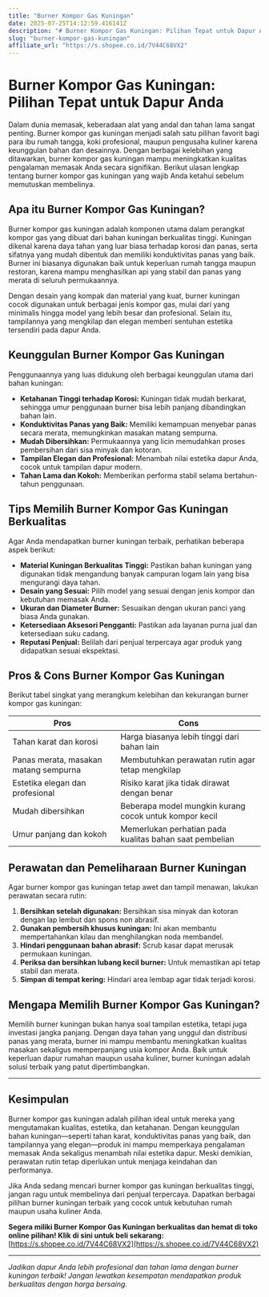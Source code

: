 ```yaml
---
title: "Burner Kompor Gas Kuningan"
date: 2025-07-25T14:12:59.416141Z
description: "# Burner Kompor Gas Kuningan: Pilihan Tepat untuk Dapur Anda..."
slug: "burner-kompor-gas-kuningan"
affiliate_url: "https://s.shopee.co.id/7V44C68VX2"
---
```

# Burner Kompor Gas Kuningan: Pilihan Tepat untuk Dapur Anda

Dalam dunia memasak, keberadaan alat yang andal dan tahan lama sangat penting. Burner kompor gas kuningan menjadi salah satu pilihan favorit bagi para ibu rumah tangga, koki profesional, maupun pengusaha kuliner karena keunggulan bahan dan desainnya. Dengan berbagai kelebihan yang ditawarkan, burner kompor gas kuningan mampu meningkatkan kualitas pengalaman memasak Anda secara signifikan. Berikut ulasan lengkap tentang burner kompor gas kuningan yang wajib Anda ketahui sebelum memutuskan membelinya.

## Apa itu Burner Kompor Gas Kuningan?

Burner kompor gas kuningan adalah komponen utama dalam perangkat kompor gas yang dibuat dari bahan kuningan berkualitas tinggi. Kuningan dikenal karena daya tahan yang luar biasa terhadap korosi dan panas, serta sifatnya yang mudah dibentuk dan memiliki konduktivitas panas yang baik. Burner ini biasanya digunakan baik untuk keperluan rumah tangga maupun restoran, karena mampu menghasilkan api yang stabil dan panas yang merata di seluruh permukaannya.

Dengan desain yang kompak dan material yang kuat, burner kuningan cocok digunakan untuk berbagai jenis kompor gas, mulai dari yang minimalis hingga model yang lebih besar dan profesional. Selain itu, tampilannya yang mengkilap dan elegan memberi sentuhan estetika tersendiri pada dapur Anda.

## Keunggulan Burner Kompor Gas Kuningan

Penggunaannya yang luas didukung oleh berbagai keunggulan utama dari bahan kuningan:

- **Ketahanan Tinggi terhadap Korosi:** Kuningan tidak mudah berkarat, sehingga umur penggunaan burner bisa lebih panjang dibandingkan bahan lain.
- **Konduktivitas Panas yang Baik:** Memiliki kemampuan menyebar panas secara merata, memungkinkan masakan matang sempurna.
- **Mudah Dibersihkan:** Permukaannya yang licin memudahkan proses pembersihan dari sisa minyak dan kotoran.
- **Tampilan Elegan dan Profesional:** Menambah nilai estetika dapur Anda, cocok untuk tampilan dapur modern.
- **Tahan Lama dan Kokoh:** Memberikan performa stabil selama bertahun-tahun penggunaan.

## Tips Memilih Burner Kompor Gas Kuningan Berkualitas

Agar Anda mendapatkan burner kuningan terbaik, perhatikan beberapa aspek berikut:

- **Material Kuningan Berkualitas Tinggi:** Pastikan bahan kuningan yang digunakan tidak mengandung banyak campuran logam lain yang bisa mengurangi daya tahan.
- **Desain yang Sesuai:** Pilih model yang sesuai dengan jenis kompor dan kebutuhan memasak Anda.
- **Ukuran dan Diameter Burner:** Sesuaikan dengan ukuran panci yang biasa Anda gunakan.
- **Ketersediaan Aksesori Pengganti:** Pastikan ada layanan purna jual dan ketersediaan suku cadang.
- **Reputasi Penjual:** Belilah dari penjual terpercaya agar produk yang didapatkan sesuai ekspektasi.

## Pros & Cons Burner Kompor Gas Kuningan

Berikut tabel singkat yang merangkum kelebihan dan kekurangan burner kompor gas kuningan:

| **Pros** | **Cons** |
|------------|------------|
| Tahan karat dan korosi | Harga biasanya lebih tinggi dari bahan lain |
| Panas merata, masakan matang sempurna | Membutuhkan perawatan rutin agar tetap mengkilap |
| Estetika elegan dan profesional | Risiko karat jika tidak dirawat dengan benar |
| Mudah dibersihkan | Beberapa model mungkin kurang cocok untuk kompor kecil |
| Umur panjang dan kokoh | Memerlukan perhatian pada kualitas bahan saat pembelian |

## Perawatan dan Pemeliharaan Burner Kuningan

Agar burner kompor gas kuningan tetap awet dan tampil menawan, lakukan perawatan secara rutin:

1. **Bersihkan setelah digunakan:** Bersihkan sisa minyak dan kotoran dengan lap lembut dan spons non abrasif.
2. **Gunakan pembersih khusus kuningan:** Ini akan membantu mempertahankan kilau dan menghilangkan noda membandel.
3. **Hindari penggunaan bahan abrasif:** Scrub kasar dapat merusak permukaan kuningan.
4. **Periksa dan bersihkan lubang kecil burner:** Untuk memastikan api tetap stabil dan merata.
5. **Simpan di tempat kering:** Hindari area lembap agar tidak terjadi korosi.

## Mengapa Memilih Burner Kompor Gas Kuningan?

Memilih burner kuningan bukan hanya soal tampilan estetika, tetapi juga investasi jangka panjang. Dengan daya tahan yang unggul dan distribusi panas yang merata, burner ini mampu membantu meningkatkan kualitas masakan sekaligus memperpanjang usia kompor Anda. Baik untuk keperluan dapur rumahan maupun usaha kuliner, burner kuningan adalah solusi terbaik yang patut dipertimbangkan.

---

## Kesimpulan

Burner kompor gas kuningan adalah pilihan ideal untuk mereka yang mengutamakan kualitas, estetika, dan ketahanan. Dengan keunggulan bahan kuningan—seperti tahan karat, konduktivitas panas yang baik, dan tampilannya yang elegan—produk ini mampu memperkaya pengalaman memasak Anda sekaligus menambah nilai estetika dapur. Meski demikian, perawatan rutin tetap diperlukan untuk menjaga keindahan dan performanya.

Jika Anda sedang mencari burner kompor gas kuningan berkualitas tinggi, jangan ragu untuk membelinya dari penjual terpercaya. Dapatkan berbagai pilihan burner kuningan terbaik yang cocok untuk kebutuhan rumah maupun usaha kuliner Anda.

**Segera miliki Burner Kompor Gas Kuningan berkualitas dan hemat di toko online pilihan! Klik di sini untuk beli sekarang:** [https://s.shopee.co.id/7V44C68VX2](https://s.shopee.co.id/7V44C68VX2)

---

*Jadikan dapur Anda lebih profesional dan tahan lama dengan burner kuningan terbaik! Jangan lewatkan kesempatan mendapatkan produk berkualitas dengan harga bersaing.*